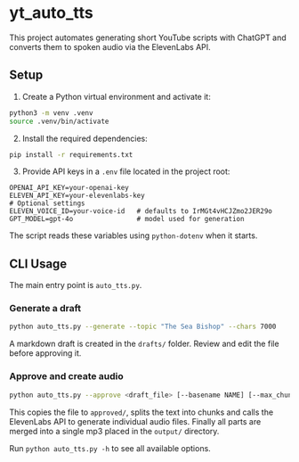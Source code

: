 # yt_auto_tts

This project automates generating short YouTube scripts with ChatGPT and
converts them to spoken audio via the ElevenLabs API.

## Setup

1. Create a Python virtual environment and activate it:

```bash
python3 -m venv .venv
source .venv/bin/activate
```

2. Install the required dependencies:

```bash
pip install -r requirements.txt
```

3. Provide API keys in a `.env` file located in the project root:

```dotenv
OPENAI_API_KEY=your-openai-key
ELEVEN_API_KEY=your-elevenlabs-key
# Optional settings
ELEVEN_VOICE_ID=your-voice-id   # defaults to IrMGt4vHCJZmo2JER29o
GPT_MODEL=gpt-4o                # model used for generation
```

The script reads these variables using `python-dotenv` when it starts.

## CLI Usage

The main entry point is `auto_tts.py`.

### Generate a draft

```bash
python auto_tts.py --generate --topic "The Sea Bishop" --chars 7000
```

A markdown draft is created in the `drafts/` folder. Review and edit the
file before approving it.

### Approve and create audio

```bash
python auto_tts.py --approve <draft_file> [--basename NAME] [--max_chunk 2500]
```

This copies the file to `approved/`, splits the text into chunks and calls
the ElevenLabs API to generate individual audio files. Finally all parts are
merged into a single mp3 placed in the `output/` directory.

Run `python auto_tts.py -h` to see all available options.

